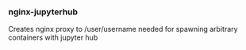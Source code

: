 ### nginx-jupyterhub
Creates nginx proxy to /user/username needed for spawning arbitrary containers with jupyter hub
